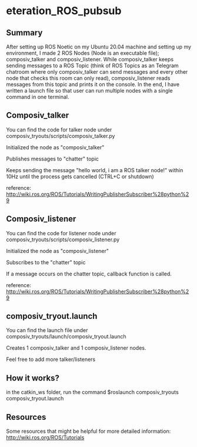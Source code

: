 # eteration_ROS_pubsub

## Summary

After setting up ROS Noetic on my Ubuntu 20.04 machine and setting up my environment, I made 2 ROS Nodes (Node is an executable file); composiv_talker and composiv_listener.
While composiv_talker keeps sending messages to a ROS Topic (think of ROS Topics as an Telegram chatroom where only composiv_talker can send messages and every other node that checks this room can only read), composiv_listener reads messages from this topic and prints it on the console.
In the end, I have written a launch file so that user can run multiple nodes with a single command in one terminal.

## Composiv_talker
You can find the code for talker node under composiv_tryouts/scripts/composiv_talker.py

Initialized the node as "composiv_talker" 

Publishes messages to "chatter" topic

Keeps sending the message "hello world, i am a ROS talker node!" within 10Hz until the process gets cancelled (CTRL+C or shutdown)

reference: http://wiki.ros.org/ROS/Tutorials/WritingPublisherSubscriber%28python%29

## Composiv_listener
You can find the code for listener node under composiv_tryouts/scripts/composiv_listener.py

Initialized the node as "composiv_listener" 

Subscribes to the "chatter" topic

If a message occurs on the chatter topic, callback function is called.

reference: http://wiki.ros.org/ROS/Tutorials/WritingPublisherSubscriber%28python%29

## composiv_tryout.launch
You can find the launch file under composiv_tryouts/launch/composiv_tryout.launch

Creates 1 composiv_talker and 1 composiv_listener nodes.

Feel free to add more talker/listeners

## How it works? 
in the catkin_ws folder, run the command $roslaunch composiv_tryouts composiv_tryout.launch

## Resources
Some resources that might be helpful for more detailed information: 
http://wiki.ros.org/ROS/Tutorials

